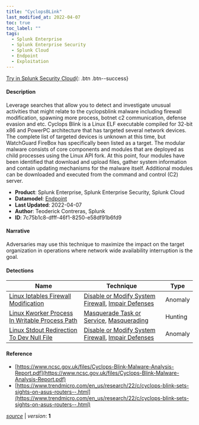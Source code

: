 ```yaml
---
title: "CyclopsBLink"
last_modified_at: 2022-04-07
toc: true
toc_label: ""
tags:
  - Splunk Enterprise
  - Splunk Enterprise Security
  - Splunk Cloud
  - Endpoint
  - Exploitation
---
```


[Try in Splunk Security Cloud](https://www.splunk.com/en_us/cyber-security.html){: .btn .btn--success}

#### Description

Leverage searches that allow you to detect and investigate unusual activities that might relate to the cyclopsblink malware including firewall modification, spawning more process, botnet c2 communication, defense evasion and etc. Cyclops Blink is a Linux ELF executable compiled for 32-bit x86 and PowerPC architecture that has targeted several network devices. The complete list of targeted devices is unknown at this time, but WatchGuard FireBox has specifically been listed as a target. The modular malware consists of core components and modules that are deployed as child processes using the Linux API fork. At this point, four modules have been identified that download and upload files, gather system information and contain updating mechanisms for the malware itself. Additional modules can be downloaded and executed from the command and control (C2) server.

- **Product**: Splunk Enterprise, Splunk Enterprise Security, Splunk Cloud
- **Datamodel**: [Endpoint](https://docs.splunk.com/Documentation/CIM/latest/User/Endpoint)
- **Last Updated**: 2022-04-07
- **Author**: Teoderick Contreras, Splunk
- **ID**: 7c75b1c8-dfff-46f1-8250-e58df91b6fd9

#### Narrative

Adversaries may use this technique to maximize the impact on the target organization in operations where network wide availability interruption is the goal.

#### Detections

| Name        | Technique   | Type         |
| ----------- | ----------- |--------------|
| [Linux Iptables Firewall Modification](/endpoint/linux_iptables_firewall_modification/) | [Disable or Modify System Firewall](/tags/#disable-or-modify-system-firewall), [Impair Defenses](/tags/#impair-defenses)| Anomaly |
| [Linux Kworker Process In Writable Process Path](/endpoint/linux_kworker_process_in_writable_process_path/) | [Masquerade Task or Service](/tags/#masquerade-task-or-service), [Masquerading](/tags/#masquerading)| Hunting |
| [Linux Stdout Redirection To Dev Null File](/endpoint/linux_stdout_redirection_to_dev_null_file/) | [Disable or Modify System Firewall](/tags/#disable-or-modify-system-firewall), [Impair Defenses](/tags/#impair-defenses)| Anomaly |

#### Reference

* [https://www.ncsc.gov.uk/files/Cyclops-Blink-Malware-Analysis-Report.pdf](https://www.ncsc.gov.uk/files/Cyclops-Blink-Malware-Analysis-Report.pdf)
* [https://www.trendmicro.com/en_us/research/22/c/cyclops-blink-sets-sights-on-asus-routers--.html](https://www.trendmicro.com/en_us/research/22/c/cyclops-blink-sets-sights-on-asus-routers--.html)



[*source*](https://github.com/splunk/security_content/tree/develop/stories/cyclopsblink.yml) \| *version*: **1**